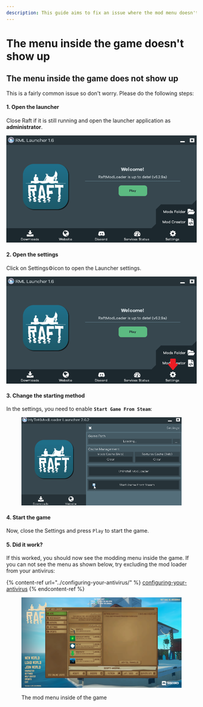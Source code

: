 ```yaml
---
description: This guide aims to fix an issue where the mod menu doesn't appear in-game
---
```


# The menu inside the game doesn't show up

## The menu inside the game does not show up <a href="#menu-not-showing-up" id="menu-not-showing-up"></a>

This is a fairly common issue so don't worry. Please do the following steps:

#### 1. Open the launcher

Close Raft if it is still running and open the launcher application as **administrator**.

![This is the application we need](../../../.gitbook/assets/launcher.png)

#### 2. Open the settings

Click on Settings:gear:icon to open the Launcher settings.

![](../../../.gitbook/assets/settings.png)

#### 3. Change the starting method

In the settings, you need to enable **`Start Game From Steam`**:

<figure><img src="../../../.gitbook/assets/grafik (23).png" alt=""><figcaption></figcaption></figure>

#### **4. Start the game**

Now, close the Settings and press `Play` to start the game.

#### 5. Did it work?

If this worked, you should now see the modding menu inside the game. If you can not see the menu as shown below, try excluding the mod loader from your antivirus:

{% content-ref url="../configuring-your-antivirus/" %}
[configuring-your-antivirus](../configuring-your-antivirus/)
{% endcontent-ref %}

<figure><img src="../../../.gitbook/assets/spaces_bUQfC6JPDbsyAF18yxAF_uploads_git-blob-7aef095370dfe2cdb137ac1bd808bf79177e001a_image (4) (1).png" alt=""><figcaption><p>The mod menu inside of the game</p></figcaption></figure>

